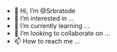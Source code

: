 - 👋 Hi, I’m @Srbratode
- 👀 I’m interested in ...
- 🌱 I’m currently learning ...
- 💞️ I’m looking to collaborate on ...
- 📫 How to reach me ...

<!---
Srbratode/Srbratode is a ✨ special ✨ repository because its `README.md` (this file) appears on your GitHub profile.
You can click the Preview link to take a look at your changes.
--->
